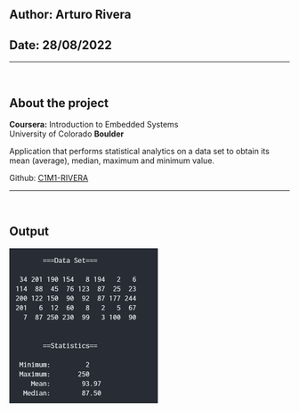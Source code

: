 ## Author: **Arturo Rivera**
## Date: **28/08/2022**</br>
---
</br>

## About the project

**Coursera:** Introduction to Embedded Systems</br>
University of Colorado **Boulder**

Application that performs statistical analytics on a data set to obtain its mean (average), median, maximum and minimum value.

Github: [C1M1-RIVERA](https://github.com/Arthurc21/C1M1-RIVERA)

---
</br>

## Output

![Alt text](output.png "Output screenshot")